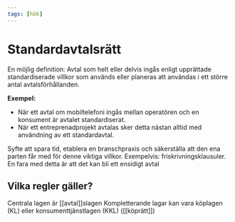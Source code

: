 ```yaml
---
tags: [hök]
---
```

# Standardavtalsrätt
En möjlig definition:
Avtal som helt eller delvis ingås enligt upprättade standardiserade villkor som används eller planeras att användas i ett större antal avtalsförhållanden.

**Exempel:**
- När ett avtal om mobiltelefoni ingås mellan operatören och en konsument är avtalet standardiserat.
- När ett entreprenadprojekt avtalas sker detta nästan alltid med användning av ett standardavtal.

Syfte att spara tid, etablera en branschpraxis och säkerställa att den ena parten får med för denne viktiga villkor.
Exempelvis: friskrivningsklausuler. En fara med detta är att det kan bli ett ensidigt avtal

## Vilka regler gäller?
Centrala lagen är [[avtal]]slagen
Kompletterande lagar kan vara köplagen (KL) eller konsumenttjänstlagen (KKL) ([[köprätt]])
